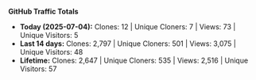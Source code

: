
**GitHub Traffic Totals**

- **Today (2025-07-04):** Clones: 12 | Unique Cloners: 7 | Views: 73 | Unique Visitors: 5
- **Last 14 days:** Clones: 2,797 | Unique Cloners: 501 | Views: 3,075 | Unique Visitors: 48
- **Lifetime:** Clones: 2,647 | Unique Cloners: 535 | Views: 2,516 | Unique Visitors: 57
